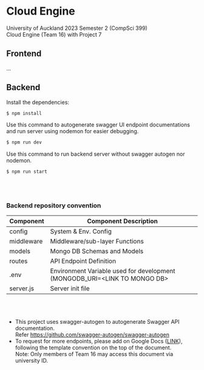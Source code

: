 # Cloud Engine
University of Auckland 2023 Semester 2 (CompSci 399) <br>
Cloud Engine (Team 16) with Project 7


## Frontend
...


## Backend

Install the dependencies:

```bash
$ npm install
```

Use this command to autogenerate swagger UI endpoint documentations and run server using nodemon for easier debugging.

```bash
$ npm run dev
```

Use this command to run backend server without swagger autogen nor nodemon.

```bash
$ npm run start
```
<br><br>
### Backend repository convention
| Component  | Component Description                                                       |
|------------|-----------------------------------------------------------------------------|
| config     | System & Env. Config                                                        |
| middleware | Middleware/sub-layer Functions                                              |
| models     | Mongo DB Schemas and Models                                                 |
| routes     | API Endpoint Definition                                                     |
| .env       | Environment Variable used for development (MONGODB_URI=\<LINK TO MONGO DB\> |
| server.js  | Server init file                                                            |

<br><br>
* This project uses swagger-autogen to autogenerate Swagger API documentation. <br>
  Refer https://github.com/swagger-autogen/swagger-autogen
* To request for more endpoints, please add on Google Docs ([LINK](https://docs.google.com/document/d/17WN8Kc6bYWCzGtmIO2jYf97FsPnhibPQsApwhysLr5o/edit)), following the template convention on the top of the document. <br>
  Note: Only members of Team 16 may access this document via university ID. 
